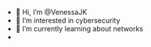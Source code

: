 - 👋 Hi, I’m @VenessaJK
- 👀 I’m interested in cybersecurity
- 🌱 I’m currently learning about networks
- 
